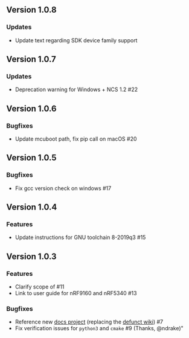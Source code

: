 ## Version 1.0.8
### Updates
- Update text regarding SDK device family support

## Version 1.0.7
### Updates
- Deprecation warning for Windows + NCS 1.2 #22

## Version 1.0.6
### Bugfixes
- Update mcuboot path, fix pip call on macOS #20

## Version 1.0.5
### Bugfixes
- Fix gcc version check on windows #17

## Version 1.0.4
### Features
- Update instructions for GNU toolchain 8-2019q3 #15

## Version 1.0.3
### Features
- Clarify scope of #11
- Link to user guide for nRF9160 and nRF5340 #13
### Bugfixes
- Reference new [docs project](https://nordicsemiconductor.github.io/pc-nrfconnect-docs/) (replacing the [defunct wiki](https://github.com/NordicSemiconductor/pc-nrfconnect-core/wiki)) #7
- Fix verification issues for `python3` and `cmake` #9 (Thanks, @ndrake)"
